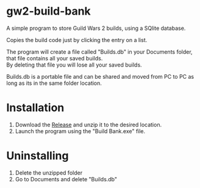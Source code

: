 # gw2-build-bank

A simple program to store Guild Wars 2 builds, using a SQlite database.

Copies the build code just by clicking the entry on a list. 


The program will create a file called "Builds.db" in your Documents folder, that file contains all your saved builds.  
By deleting that file you will lose all your saved builds.  
  
Builds.db is a portable file and can be shared and moved from PC to PC as long as its in the same folder location.

# Installation

1. Download the [Release](https://github.com/MissJazy/gw2-build-bank/releases) and unzip it to the desired location.  
2. Launch the program using the "Build Bank.exe" file.

# Uninstalling

1. Delete the unzipped folder
2. Go to Documents and delete "Builds.db"

 
